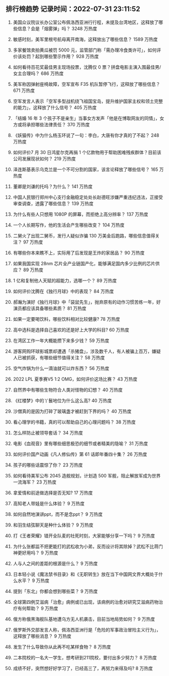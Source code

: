 
## 排行榜趋势 记录时间：2022-07-31 23:11:52
  
  1. 美国众议院议长办公室公布佩洛西亚洲行行程，未提及台湾地区，这释放了哪些信息？会是「烟雾弹」吗？ 3248 万热度
    
  2. 敏感时刻，美军里根号航母离开南海，这释放出了哪些信息？ 1589 万热度
    
  3. 多家餐馆卖拍黄瓜被罚 5000 元，监管部门称「需办理冷食类许可」，如何评价该处罚？起到哪些警示作用？ 928 万热度
    
  4. 如何看待百花奖最佳男主现场投票，沈腾仅 0 票？拼盘电影主演入围最佳男/女主合理吗？ 686 万热度
    
  5. 美军称因弹射座椅故障，空军宣布 F35 机队暂停飞行，这释放了哪些信息？ 671 万热度
    
  6. 空军发言人表示「空军多型战机绕飞祖国宝岛，提升维护国家主权和领土完整的能力」，这释放了什么信号？ 405 万热度
    
  7. 「结婚 16 年 3 个孩子不是亲生」当事女方发声「他是在博取网友的同情」，女方或将承担哪些法律责任？ 370 万热度
    
  8. 《妖猫传》中为什么杨玉环说了一句：李白，大唐有你才真的了不起？ 248 万热度
    
  9. 如何评价7 月 30 日鸿星尔克再捐 1 个亿款物用于帮助困难残疾群体？目前该公司发展现状如何？ 219 万热度
    
  10. 泽连斯基表示乌克兰是一个不可分割的国家，该言论释放了哪些信号？ 165 万热度
    
  11. 董卿是刘谦的托吗？为什么？ 141 万热度
    
  12. 中国人民银行郑州中心支行金融稳定处处长赵德旺涉嫌严重违纪违法，正接受审查调查，透露了哪些信息？ 139 万热度
    
  13. 为什么有些人只想用 1080P 的屏幕，而拒绝上高分辨率？ 137 万热度
    
  14. 一个人长期写作，他的生活会产生哪些改变？ 104 万热度
    
  15. 二舅火了出现二舅币，发行人疑似诈骗 130 万美金后跑路，哪些信息值得关注？ 97 万热度
    
  16. 有哪些你本来瞧不上，实际用了后发现是王炸的家居品？ 90 万热度
    
  17. 如果我国实现 28nm 芯片全产业链国产化，能够满足国内多少比例的芯片供应？ 89 万热度
    
  18. 1 亿和复制他人天赋的超能力，选哪一个？ 89 万热度
    
  19. 如何评价沈腾在《独行月球》中的表现？ 84 万热度
    
  20. 郝瀚为演好《独行月球》中「袋鼠先生」，抛弃原有的动作习惯苦练一年，好演员都应该具备哪些素质？ 81 万热度
    
  21. 如果一定要喝饮料，哪些饮料相对比较健康? 78 万热度
    
  22. 高中选科是选择自己喜欢的还是好上大学的科目? 60 万热度
    
  23. 在湾区工作一年大概能攒下来多少钱？ 59 万热度
    
  24. 游客网购环球影城票却遭遇「杀猪盘」，涉及数千人，有人被骗上百万，嫌疑人已被抓获，有哪些细节值得关注？ 58 万热度
    
  25. 空气炸锅为什么一滴油就可以炸东西？ 56 万热度
    
  26. 2022 LPL 夏季赛V5 1:2 OMG，如何评价这场比赛？ 43 万热度
    
  27. 自然界中有哪些生物符合人类对怪物的幻想？ 40 万热度
    
  28. 《红楼梦》中的丫鬟地位为什么这么高? 40 万热度
    
  29. 沙僧真的是因为打碎了玻璃盏才被赶到下界的吗？ 40 万热度
    
  30. 看心理学的书籍，真的可以帮助自己的心理问题吗？ 38 万热度
    
  31. 怎么样防止被领导套话？ 34 万热度
    
  32. 电影《血观音》里有哪些细思极恐的细节或者精美的隐喻？ 31 万热度
    
  33. 如何评价国产动画《凡人修仙传》第 61 话即年番四十集？ 26 万热度
    
  34. 孩子的哪些话震惊了你？ 23 万热度
    
  35. 如何看待美军公布 2045 造舰规划，计划造 500 军舰，阻止解放军成为世界一流海军？ 23 万热度
    
  36. 拿爱情和前途做选择是否无知? 17 万热度
    
  37. 高知老人带娃是什么体验？ 9 万热度
    
  38. 如何自然地演讲ppt，而不是念ppt？ 9 万热度
    
  39. 和羽生结弦聊天是种什么体验？ 9 万热度
    
  40. 打《王者荣耀》错开全队麦的社死时刻，大家能够分享一下吗？ 9 万热度
    
  41. 为什么张都监不把更能打的武松收为小弟，反而设计将其除掉？武松不比蒋门神更好用吗？ 9 万热度
    
  42. 人与人之间的差距的根源是什么？ 9 万热度
    
  43. 日本轻小说《魔法禁书目录》和《无职转生》放在当下中国网文界大概处于什么水平？ 9 万热度
    
  44. 提到「东北」你都会想到哪些菜？ 9 万热度
    
  45. 全球第四例艾滋病「治愈」病例或已出现，该病例的治愈对研究艾滋病药物治疗有何帮助？ 9 万热度
    
  46. 俄方称俄黑海舰队基地遭乌方无人机袭击，目前当地局势如何？ 9 万热度
    
  47. 俄罗斯外交部发言人称，佩洛西亚洲行是「危险的军事政治冒险主义行为」，这释放了哪些消息？ 9 万热度
    
  48. 发生了什么导致你从此再不吃某样食物？ 8 万热度
    
  49. 二本院校的一名大一学生，想考研到211院校，要付出多少努力？ 8 万热度
    
  50. 成绩不好，突然想好好学习了，已经高三了，再努力来得及吗? 8 万热度
    